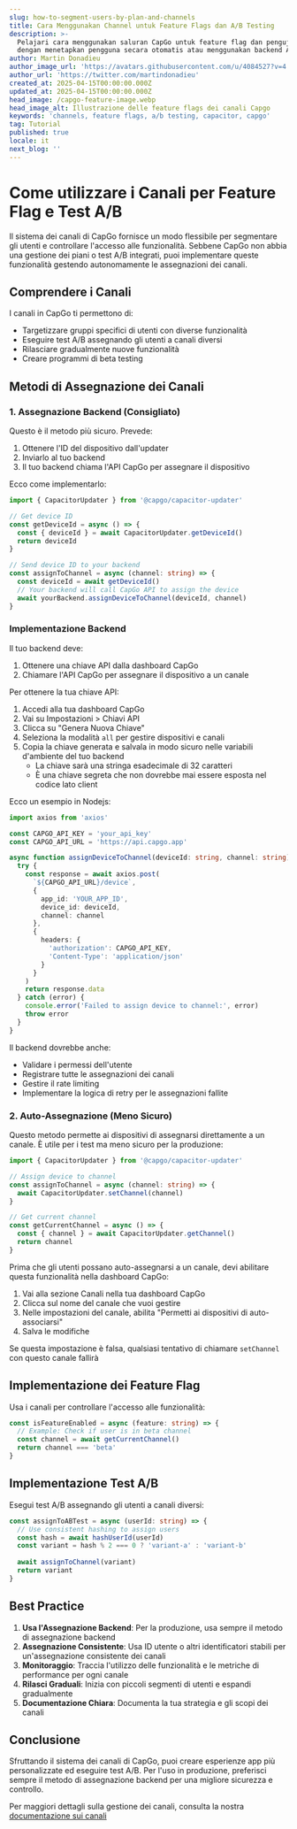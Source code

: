 ```yaml
---
slug: how-to-segment-users-by-plan-and-channels
title: Cara Menggunakan Channel untuk Feature Flags dan A/B Testing
description: >-
  Pelajari cara menggunakan saluran CapGo untuk feature flag dan pengujian A/B
  dengan menetapkan pengguna secara otomatis atau menggunakan backend Anda
author: Martin Donadieu
author_image_url: 'https://avatars.githubusercontent.com/u/4084527?v=4'
author_url: 'https://twitter.com/martindonadieu'
created_at: 2025-04-15T00:00:00.000Z
updated_at: 2025-04-15T00:00:00.000Z
head_image: /capgo-feature-image.webp
head_image_alt: Illustrazione delle feature flags dei canali Capgo
keywords: 'channels, feature flags, a/b testing, capacitor, capgo'
tag: Tutorial
published: true
locale: it
next_blog: ''
---
```


# Come utilizzare i Canali per Feature Flag e Test A/B

Il sistema dei canali di CapGo fornisce un modo flessibile per segmentare gli utenti e controllare l'accesso alle funzionalità. Sebbene CapGo non abbia una gestione dei piani o test A/B integrati, puoi implementare queste funzionalità gestendo autonomamente le assegnazioni dei canali.

## Comprendere i Canali

I canali in CapGo ti permettono di:
- Targetizzare gruppi specifici di utenti con diverse funzionalità
- Eseguire test A/B assegnando gli utenti a canali diversi
- Rilasciare gradualmente nuove funzionalità
- Creare programmi di beta testing

## Metodi di Assegnazione dei Canali

### 1. Assegnazione Backend (Consigliato)

Questo è il metodo più sicuro. Prevede:
1. Ottenere l'ID del dispositivo dall'updater
2. Inviarlo al tuo backend
3. Il tuo backend chiama l'API CapGo per assegnare il dispositivo

Ecco come implementarlo:

```typescript
import { CapacitorUpdater } from '@capgo/capacitor-updater'

// Get device ID
const getDeviceId = async () => {
  const { deviceId } = await CapacitorUpdater.getDeviceId()
  return deviceId
}

// Send device ID to your backend
const assignToChannel = async (channel: string) => {
  const deviceId = await getDeviceId()
  // Your backend will call CapGo API to assign the device
  await yourBackend.assignDeviceToChannel(deviceId, channel)
}
```

### Implementazione Backend

Il tuo backend deve:
1. Ottenere una chiave API dalla dashboard CapGo
2. Chiamare l'API CapGo per assegnare il dispositivo a un canale

Per ottenere la tua chiave API:
1. Accedi alla tua dashboard CapGo
2. Vai su Impostazioni > Chiavi API
3. Clicca su "Genera Nuova Chiave"
4. Seleziona la modalità `all` per gestire dispositivi e canali
5. Copia la chiave generata e salvala in modo sicuro nelle variabili d'ambiente del tuo backend
   - La chiave sarà una stringa esadecimale di 32 caratteri
   - È una chiave segreta che non dovrebbe mai essere esposta nel codice lato client

Ecco un esempio in Nodejs:

```typescript
import axios from 'axios'

const CAPGO_API_KEY = 'your_api_key'
const CAPGO_API_URL = 'https://api.capgo.app'

async function assignDeviceToChannel(deviceId: string, channel: string) {
  try {
    const response = await axios.post(
      `${CAPGO_API_URL}/device`,
      {
        app_id: 'YOUR_APP_ID',
        device_id: deviceId,
        channel: channel
      },
      {
        headers: {
          'authorization': CAPGO_API_KEY,
          'Content-Type': 'application/json'
        }
      }
    )
    return response.data
  } catch (error) {
    console.error('Failed to assign device to channel:', error)
    throw error
  }
}
```

Il backend dovrebbe anche:
- Validare i permessi dell'utente
- Registrare tutte le assegnazioni dei canali
- Gestire il rate limiting
- Implementare la logica di retry per le assegnazioni fallite

### 2. Auto-Assegnazione (Meno Sicuro)

Questo metodo permette ai dispositivi di assegnarsi direttamente a un canale. È utile per i test ma meno sicuro per la produzione:

```typescript
import { CapacitorUpdater } from '@capgo/capacitor-updater'

// Assign device to channel
const assignToChannel = async (channel: string) => {
  await CapacitorUpdater.setChannel(channel)
}

// Get current channel
const getCurrentChannel = async () => {
  const { channel } = await CapacitorUpdater.getChannel()
  return channel
}
```

Prima che gli utenti possano auto-assegnarsi a un canale, devi abilitare questa funzionalità nella dashboard CapGo:

1. Vai alla sezione Canali nella tua dashboard CapGo
2. Clicca sul nome del canale che vuoi gestire
3. Nelle impostazioni del canale, abilita "Permetti ai dispositivi di auto-associarsi"
4. Salva le modifiche

Se questa impostazione è falsa, qualsiasi tentativo di chiamare `setChannel` con questo canale fallirà

## Implementazione dei Feature Flag

Usa i canali per controllare l'accesso alle funzionalità:

```typescript
const isFeatureEnabled = async (feature: string) => {
  // Example: Check if user is in beta channel
  const channel = await getCurrentChannel()
  return channel === 'beta'
}
```

## Implementazione Test A/B

Esegui test A/B assegnando gli utenti a canali diversi:

```typescript
const assignToABTest = async (userId: string) => {
  // Use consistent hashing to assign users
  const hash = await hashUserId(userId)
  const variant = hash % 2 === 0 ? 'variant-a' : 'variant-b'
  
  await assignToChannel(variant)
  return variant
}
```

## Best Practice

1. **Usa l'Assegnazione Backend**: Per la produzione, usa sempre il metodo di assegnazione backend
2. **Assegnazione Consistente**: Usa ID utente o altri identificatori stabili per un'assegnazione consistente dei canali
3. **Monitoraggio**: Traccia l'utilizzo delle funzionalità e le metriche di performance per ogni canale
4. **Rilasci Graduali**: Inizia con piccoli segmenti di utenti e espandi gradualmente
5. **Documentazione Chiara**: Documenta la tua strategia e gli scopi dei canali

## Conclusione

Sfruttando il sistema dei canali di CapGo, puoi creare esperienze app più personalizzate ed eseguire test A/B. Per l'uso in produzione, preferisci sempre il metodo di assegnazione backend per una migliore sicurezza e controllo.

Per maggiori dettagli sulla gestione dei canali, consulta la nostra [documentazione sui canali](/docs/live-updates/channels/)